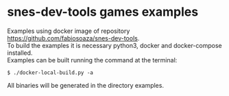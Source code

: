 # snes-dev-tools games examples
Examples using docker image of repository https://github.com/fabiosoaza/snes-dev-tools.
<br/>To build the examples it is necessary python3, docker and docker-compose installed. 
<br/>Examples can be built running the command at the terminal:
```
$ ./docker-local-build.py -a
```
All binaries will be generated in the directory examples. 
